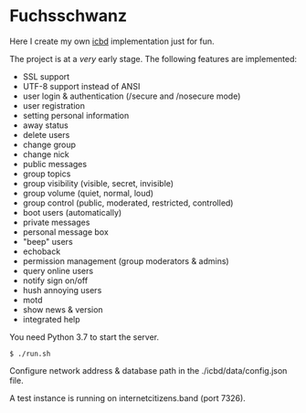 # Fuchsschwanz

Here I create my own [icbd](http://www.icb.net/) implementation just for fun.

The project is at a *very* early stage. The following features are implemented:

* SSL support
* UTF-8 support instead of ANSI
* user login & authentication (/secure and /nosecure mode)
* user registration
* setting personal information
* away status
* delete users
* change group
* change nick
* public messages
* group topics
* group visibility (visible, secret, invisible)
* group volume (quiet, normal, loud)
* group control (public, moderated, restricted, controlled)
* boot users (automatically)
* private messages
* personal message box
* "beep" users
* echoback
* permission management (group moderators & admins)
* query online users
* notify sign on/off
* hush annoying users
* motd
* show news & version
* integrated help

You need Python 3.7 to start the server.

	$ ./run.sh

Configure network address & database path in the ./icbd/data/config.json file.

A test instance is running on internetcitizens.band (port 7326).
